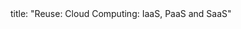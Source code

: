 <frontmatter>
title: "Reuse: Cloud Computing: IaaS, PaaS and SaaS"
</frontmatter>

<include src="unit-inPage-asFlat.md" boilerplate />